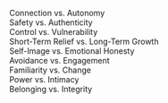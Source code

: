 Connection vs. Autonomy  
Safety vs. Authenticity  
Control vs. Vulnerability  
Short-Term Relief vs. Long-Term Growth  
Self-Image vs. Emotional Honesty  
Avoidance vs. Engagement  
Familiarity vs. Change  
Power vs. Intimacy  
Belonging vs. Integrity  
